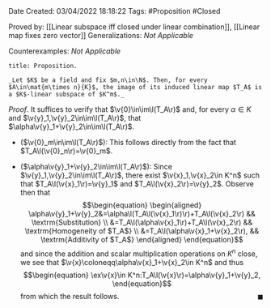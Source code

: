 <br />
<br />

Date Created: 03/04/2022 18:18:22
Tags: #Proposition #Closed

Proved by: [[Linear subspace iff closed under linear combination]], [[Linear map fixes zero vector]]
Generalizations: _Not Applicable_

Counterexamples: _Not Applicable_

``` ad-Proposition
title: Proposition.

_Let $K$ be a field and fix $m,n\in\N$. Then, for every $A\in\mat{m\times n}{K}$, the image of its induced linear map $T_A$ is a $K$-linear subspace of $K^m$._

```

_Proof_. It suffices to verify that $\v{0}\in\im\l(T_A\r)$ and, for every $\alpha\in K$ and $\v{y}_1,\v{y}_2\in\im\l(T_A\r)$, that $\alpha\v{y}_1+\v{y}_2\in\im\l(T_A\r)$.
* ($\v{0}_m\in\im\l(T_A\r)$): This follows directly from the fact that $T_A\l(\v{0}_n\r)=\v{0}_m$.

* ($\alpha\v{y}_1+\v{y}_2\in\im\l(T_A\r)$): Since $\v{y}_1,\v{y}_2\in\im\l(T_A\r)$, there exist $\v{x}_1,\v{x}_2\in K^n$ such that $T_A\l(\v{x}_1\r)=\v{y}_1$ and $T_A\l(\v{x}_2\r)=\v{y}_2$. Observe then that
$$\begin{equation}
    \begin{aligned}
        \alpha\v{y}_1+\v{y}_2&=\alpha\l(T_A\l(\v{x}_1\r)\r)+T_A\l(\v{x}_2\r) && \textrm{Substitution} \\
        &=T_A\l(\alpha\v{x}_1\r)+T_A\l(\v{x}_2\r) && \textrm{Homogeneity of $T_A$} \\
        &=T_A\l(\alpha\v{x}_1+\v{x}_2\r), && \textrm{Additivity of $T_A$}
    \end{aligned}
\end{equation}$$
and since the addition and scalar multiplication operations on $K^n$ close, we see that $\v{x}\coloneqq\alpha\v{x}_1+\v{x}_2\in K^n$ and thus
$$\begin{equation}
    \ex\v{x}\in K^n:T_A\l(\v{x}\r)=\alpha\v{y}_1+\v{y}_2,
\end{equation}$$
from which the result follows.<span style="float:right;">$\blacksquare$</span>
